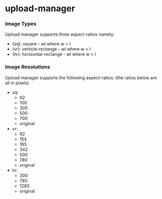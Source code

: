 # upload-manager

### Image Types
Upload manager supports three aspect-ratios namely:
- (sq): square - wl where w = l
- (vr): verticle-rectange - wl where w < l
- (hr): horizontal-rectange - wl where w > l


### Image Resolutions
Upload manager supports the following aspect-ratios:
(the ratios below are all in pixels)
- sq: 
    - 92
    - 100
    - 300
    - 500
    - 700
    - original
- vr:
    - 92
    - 154
    - 185
    - 342
    - 500
    - 780
    - original
- hr: 
    - 300
    - 780
    - 1280
    - original